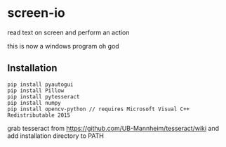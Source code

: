 # screen-io

read text on screen and perform an action

this is now a windows program oh god

## Installation
```
pip install pyautogui
pip install Pillow
pip install pytesseract
pip install numpy
pip install opencv-python // requires Microsoft Visual C++ Redistributable 2015
```
grab tesseract from https://github.com/UB-Mannheim/tesseract/wiki and add installation directory to PATH
